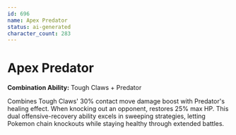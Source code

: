 ```yaml
---
id: 696
name: Apex Predator
status: ai-generated
character_count: 283
---
```


# Apex Predator

**Combination Ability:** Tough Claws + Predator

Combines Tough Claws' 30% contact move damage boost with Predator's healing effect. When knocking out an opponent, restores 25% max HP. This dual offensive-recovery ability excels in sweeping strategies, letting Pokemon chain knockouts while staying healthy through extended battles.